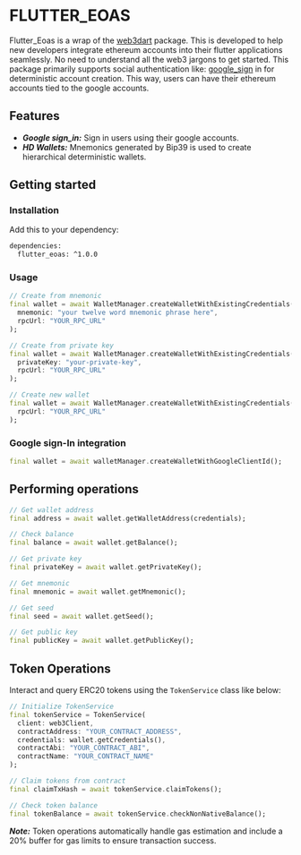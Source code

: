 # FLUTTER_EOAS

Flutter_Eoas is a wrap of the [web3dart](https://pub.dev/packages/web3dart) package. This is developed to help new developers integrate ethereum accounts into their flutter applications seamlessly.
No need to understand all the web3 jargons to get started.
This package primarily supports social authentication like: [google_sign](https://pub.dev/packages/google_sign_in) in for deterministic account creation. This way, users can have their ethereum accounts tied to the google accounts.

## Features

- ***Google sign_in:*** Sign in users using their google accounts.
- ***HD Wallets:*** Mnemonics generated by Bip39 is used to create hierarchical deterministic wallets.

## Getting started

### Installation
Add this to your dependency:

```sh
dependencies:
  flutter_eoas: ^1.0.0
```

### Usage

```dart
// Create from mnemonic
final wallet = await WalletManager.createWalletWithExistingCredentials(
  mnemonic: "your twelve word mnemonic phrase here",
  rpcUrl: "YOUR_RPC_URL"
);

// Create from private key
final wallet = await WalletManager.createWalletWithExistingCredentials(
  privateKey: "your-private-key",
  rpcUrl: "YOUR_RPC_URL"
);

// Create new wallet
final wallet = await WalletManager.createWalletWithExistingCredentials(
  rpcUrl: "YOUR_RPC_URL"
);
```

### Google sign-In integration
```dart
final wallet = await walletManager.createWalletWithGoogleClientId();
```

## Performing operations
```dart
// Get wallet address
final address = await wallet.getWalletAddress(credentials);

// Check balance
final balance = await wallet.getBalance();

// Get private key
final privateKey = await wallet.getPrivateKey();

// Get mnemonic
final mnemonic = await wallet.getMnemonic();

// Get seed
final seed = await wallet.getSeed();

// Get public key
final publicKey = await wallet.getPublicKey();
```

## Token Operations
Interact and query ERC20 tokens using the ```TokenService``` class like below:

```dart
// Initialize TokenService
final tokenService = TokenService(
  client: web3Client,
  contractAddress: "YOUR_CONTRACT_ADDRESS",
  credentials: wallet.getCredentials(),
  contractAbi: "YOUR_CONTRACT_ABI",
  contractName: "YOUR_CONTRACT_NAME"
);

// Claim tokens from contract
final claimTxHash = await tokenService.claimTokens();

// Check token balance
final tokenBalance = await tokenService.checkNonNativeBalance();
```

***Note:*** Token operations automatically handle gas estimation and include a 20% buffer for gas limits to ensure transaction success.

<!-- 
This README describes the package. If you publish this package to pub.dev,
this README's contents appear on the landing page for your package.

For information about how to write a good package README, see the guide for
[writing package pages](https://dart.dev/tools/pub/writing-package-pages). 

For general information about developing packages, see the Dart guide for
[creating packages](https://dart.dev/guides/libraries/create-packages)
and the Flutter guide for
[developing packages and plugins](https://flutter.dev/to/develop-packages). 

# FLUTTER_EOAS

Flutter_Eoas is a wrap of the [web3dart](https://pub.dev/packages/web3dart) package. This is developed to help new developers integrate ethereum accounts into their flutter applications seamlessly.
No need to understand all the web3 jargons to get started.
This package primarily supports social authentication like: [google_sign](https://pub.dev/packages/google_sign_in) in for deterministic account creation. This way, users can have their ethereum accounts tied to the google accounts.

## Features

- ***Google sign_in:*** Sign in users using their google accounts.
- ***HD Wallets:*** Mnemonics generated by Bip39 is used to create hierarchical deterministic wallets.

## Getting started

### Installation
Add this to your dependency:

```sh
dependencies:
  flutter_eoas: ^1.0.0
```

### Usage

```dart
// Create from mnemonic
final wallet = await WalletManager.createWalletWithExistingCredentials(
  mnemonic: "your twelve word mnemonic phrase here",
  rpcUrl: "YOUR_RPC_URL"
);

// Create from private key
final wallet = await WalletManager.createWalletWithExistingCredentials(
  privateKey: "your-private-key",
  rpcUrl: "YOUR_RPC_URL"
);

// Create new wallet
final wallet = await WalletManager.createWalletWithExistingCredentials(
  rpcUrl: "YOUR_RPC_URL"
);
```

### Google sign-In integration
```dart
final wallet = await walletManager.createWalletWithGoogleClientId();
```

## Performing operations
```dart
// Get wallet address
final address = await wallet.getWalletAddress(credentials);

// Check balance
final balance = await wallet.getBalance();

// Get private key
final privateKey = await wallet.getPrivateKey();

// Get mnemonic
final mnemonic = await wallet.getMnemonic();

// Get seed
final seed = await wallet.getSeed();

// Get public key
final publicKey = await wallet.getPublicKey();
```

## Token Operations
Interact and query ERC20 tokens using the ```TokenService``` class like below:

```dart
// Initialize TokenService
final tokenService = TokenService(
  client: web3Client,
  contractAddress: "YOUR_CONTRACT_ADDRESS",
  credentials: wallet.getCredentials(),
  contractAbi: "YOUR_CONTRACT_ABI",
  contractName: "YOUR_CONTRACT_NAME"
);

// Claim tokens from contract
final claimTxHash = await tokenService.claimTokens();

// Check token balance
final tokenBalance = await tokenService.checkNonNativeBalance();
```

***Note:*** Token operations automatically handle gas estimation and include a 20% buffer for gas limits to ensure transaction success.
